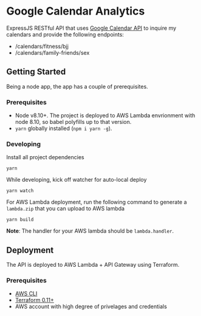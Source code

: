 # Google Calendar Analytics
ExpressJS RESTful API that uses [Google Calendar API](https://developers.google.com/calendar/) to inquire my calendars and provide the following endpoints:

* /calendars/fitness/bjj
* /calendars/family-friends/sex

## Getting Started
Being a node app, the app has a couple of prerequisites.

### Prerequisites
* Node v8.10+. The project is deployed to AWS Lambda envrionment with node 8.10, so babel polyfills up to that version. 
* `yarn` globally installed (`npm i yarn -g`).

### Developing
Install all project dependencies
```
yarn
```

While developing, kick off watcher for auto-local deploy
```
yarn watch
```

For AWS Lambda deployment, run the following command to generate a `lambda.zip` that you can upload to AWS lambda
```
yarn build
```

**Note**: The handler for your AWS lambda should be `lambda.handler`.

## Deployment
The API is deployed to AWS Lambda + API Gateway using Terraform.

### Prerequisites
* [AWS CLI](https://docs.aws.amazon.com/cli/latest/userguide/installing.html)
* [Terraform 0.11+](https://www.terraform.io/)
* AWS account with high degree of privelages and credentials
